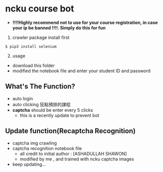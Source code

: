 # ncku course bot
+ **!!!!Highly recommend not to use for your course registration, in case your ip be banned !!!!. Simply do this for fun**
1. crawler package install first
```
$ pip3 install selenium 
```


2. usage
+    download this folder
+    modified the notebook file and enter your student ID and password

## What's The Function?
+ auto login 
+ auto clicking 狂點預排的課程
+ **captcha** should be enter every 5 clicks
    + this is a recently update to prevent bot

## Update function(Recaptcha Recognition)
+ captcha img crawling
+ captcha recognition notebook file
    + all credit to initial author : [ASHADULLAH SHAWON]
    + modified by me , and trained with ncku captcha images 
+ keep updating...
